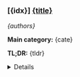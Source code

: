 ### [{idx}] [{title}]({url})

*{authors}*

**Main category:** {cate}

**TL;DR:** {tldr}

<details>
  <summary>Details</summary>

**Motivation:** {motivation}

**Method:** {method}

**Result:** {result}

**Conclusion:** {conclusion}

**Abstract:** {summary}

</details>
